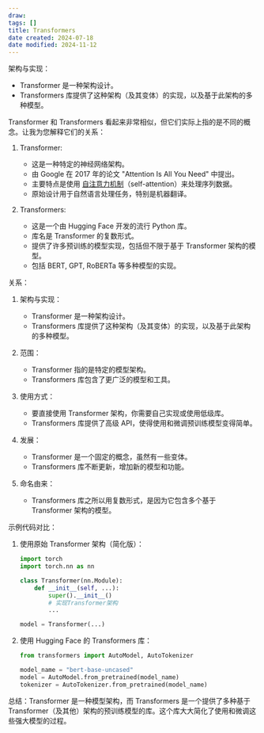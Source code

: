 ```yaml
---
draw:
tags: []
title: Transformers
date created: 2024-07-18
date modified: 2024-11-12
---
```


架构与实现：

   - Transformer 是一种架构设计。
   - Transformers 库提供了这种架构（及其变体）的实现，以及基于此架构的多种模型。

<!-- more -->

Transformer 和 Transformers 看起来非常相似，但它们实际上指的是不同的概念。让我为您解释它们的关系：

1. Transformer:
   - 这是一种特定的神经网络架构。
   - 由 Google 在 2017 年的论文 "Attention Is All You Need" 中提出。
   - 主要特点是使用 [自注意力机制](自注意力机制.md)（self-attention）来处理序列数据。
   - 原始设计用于自然语言处理任务，特别是机器翻译。

2. Transformers:
   - 这是一个由 Hugging Face 开发的流行 Python 库。
   - 库名是 Transformer 的复数形式。
   - 提供了许多预训练的模型实现，包括但不限于基于 Transformer 架构的模型。
   - 包括 BERT, GPT, RoBERTa 等多种模型的实现。

关系：

1. 架构与实现：
   - Transformer 是一种架构设计。
   - Transformers 库提供了这种架构（及其变体）的实现，以及基于此架构的多种模型。

2. 范围：
   - Transformer 指的是特定的模型架构。
   - Transformers 库包含了更广泛的模型和工具。

3. 使用方式：
   - 要直接使用 Transformer 架构，你需要自己实现或使用低级库。
   - Transformers 库提供了高级 API，使得使用和微调预训练模型变得简单。

4. 发展：
   - Transformer 是一个固定的概念，虽然有一些变体。
   - Transformers 库不断更新，增加新的模型和功能。

5. 命名由来：
   - Transformers 库之所以用复数形式，是因为它包含多个基于 Transformer 架构的模型。

示例代码对比：

1. 使用原始 Transformer 架构（简化版）：

   ```python
   import torch
   import torch.nn as nn

   class Transformer(nn.Module):
       def __init__(self, ...):
           super().__init__()
           # 实现Transformer架构
           ...

   model = Transformer(...)
   ```

2. 使用 Hugging Face 的 Transformers 库：

   ```python
   from transformers import AutoModel, AutoTokenizer

   model_name = "bert-base-uncased"
   model = AutoModel.from_pretrained(model_name)
   tokenizer = AutoTokenizer.from_pretrained(model_name)
   ```

总结：Transformer 是一种模型架构，而 Transformers 是一个提供了多种基于 Transformer（及其他）架构的预训练模型的库。这个库大大简化了使用和微调这些强大模型的过程。
